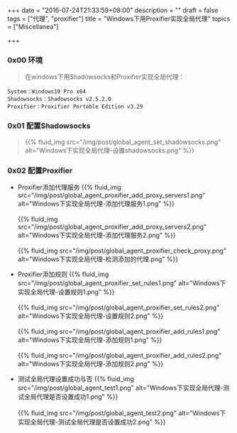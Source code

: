 +++
date = "2016-07-24T21:33:59+08:00"
description = ""
draft = false
tags = ["代理", "proxifier"]
title = "Windows下用Proxifier实现全局代理"
topics = ["Miscellanea"]

+++

### 0x00 环境
> 在windows下用Shadowsocks和Proxifier实现全局代理：
```
System：Windows10 Pro x64
Shadowsocks：Shadowsocks v2.5.2.0 
Proxifier：Proxifier Portable Edition v3.29
```

### 0x01 配置Shadowsocks
> {{% fluid_img src="/img/post/global_agent_set_shadowsocks.png" alt="Windows下实现全局代理-设置shadowsocks.png" %}}

### 0x02 配置Proxifier
* Proxifier添加代理服务
{{% fluid_img src="/img/post/global_agent_proxifier_add_proxy_servers1.png" alt="Windows下实现全局代理-添加代理服务1.png" %}}
<br /><br />
{{% fluid_img src="/img/post/global_agent_proxifier_add_proxy_servers2.png" alt="Windows下实现全局代理-添加代理服务2.png" %}}
<br /><br />
{{% fluid_img src="/img/post/global_agent_proxifier_check_proxy.png" alt="Windows下实现全局代理-检测添加的代理.png" %}}


* Proxifier添加规则
{{% fluid_img src="/img/post/global_agent_proxifier_set_rules1.png" alt="Windows下实现全局代理-设置规则1.png" %}}
<br /><br />
{{% fluid_img src="/img/post/global_agent_proxifier_set_rules2.png" alt="Windows下实现全局代理-设置规则2.png" %}}
<br /><br />
{{% fluid_img src="/img/post/global_agent_proxifier_add_rules1.png" alt="Windows下实现全局代理-添加规则1.png" %}}
<br /><br />
{{% fluid_img src="/img/post/global_agent_proxifier_add_rules2.png" alt="Windows下实现全局代理-添加规则2.png" %}}


* 测试全局代理设置成功与否
{{% fluid_img src="/img/post/global_agent_test1.png" alt="Windows下实现全局代理-测试全局代理是否设置成功1.png" %}}
<br /><br />
{{% fluid_img src="/img/post/global_agent_test2.png" alt="Windows下实现全局代理-测试全局代理是否设置成功2.png" %}}